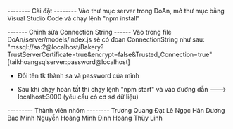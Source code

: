-------- Cài đặt --------
Vào thư mục server trong DoAn, mở thư mục bằng Visual Studio Code và chạy lệnh "npm install"

------- Chỉnh sửa Connection String ------
Vào trong file DoAn/server/models/index.js sẽ có đoạn ConnectionString như sau:
  "mssql://sa:2@localhost/Bakery?TrustServerCertificate=true&encrypt=false&Trusted_Connection=true"
        [taikhoangsqlserver:password@localhost]
            
- Đổi tên tk thành sa và password của mình

- Sau khi chạy hoàn tất thì chạy lệnh "npm start" và vào đường dẫn   --->       localhost:3000 (yêu cầu có cơ sở dữ liệu)


--------- Thành viên nhóm --------
Trương Quang Đạt
Lê Ngọc Hân
Dương Bảo Minh
Nguyễn Hoàng Minh
Đinh Hoàng Thùy Linh
